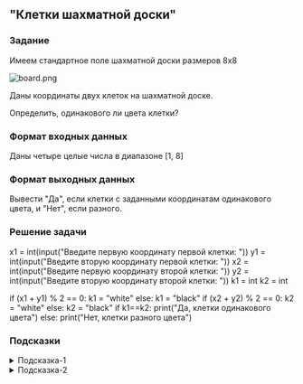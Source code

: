 ## "Клетки шахматной доски"

### Задание

Имеем стандартное поле шахматной доски размеров 8x8

![board.png](img/board.png)

Даны координаты двух клеток на шахматной доске.

Определить, одинакового ли цвета клетки?

### Формат входных данных

Даны четыре целые числа в диапазоне [1, 8]

### Формат выходных данных

Вывести "Да", если клетки с заданными координатам одинакового цвета, и "Нет", если разного.

### Решение задачи

x1 = int(input("Введите первую координату первой клетки: "))
y1 = int(input("Введите вторую координату первой клетки: "))
x2 = int(input("Введите первую координату второй клетки: "))
y2 = int(input("Введите вторую координату второй клетки: "))
k1 = int
k2 = int


if (x1 + y1) % 2 == 0:
    k1 = "white"
else:
    k1 = "black"
if (x2 + y2) % 2 == 0:
    k2 = "white"
else:
    k2 = "black"
if k1==k2:
    print("Да, клетки одинакового цвета")
else:
    print("Нет, клетки разного цвета")

### Подсказки

<details>
<summary>Подсказка-1</summary>
Условие для проверки четности числа:

```python
n % 2 == 0
```

</details>

<details>
<summary>Подсказка-2</summary>
Сумма двух нечетных чисел, всегда четная.
</details>
